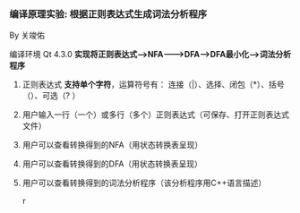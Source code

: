 ### 编译原理实验: 根据正则表达式生成词法分析程序

By 关竣佑

编译环境 Qt 4.3.0
**实现将正则表达式-->NFA--->DFA-->DFA最小化-->词法分析程序**

1. 正则表达式 **支持单个字符**，运算符号有： 连接（|）、选择、闭包（*）、括号（）、可选（?  ）

2. 用户输入一行（一个）或多行（多个）正则表达式（可保存、打开正则表达式文件）

3. 用户可以查看转换得到的NFA（用状态转换表呈现）

4. 用户可以查看转换得到的DFA（用状态转换表呈现）

5. 用户可以查看转换得到的词法分析程序（该分析程序用C++语言描述）

   r
